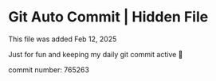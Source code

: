 # Git Auto Commit | Hidden File

This file was added Feb 12, 2025

Just for fun and keeping my daily git commit active 🤪

commit number: 765263
